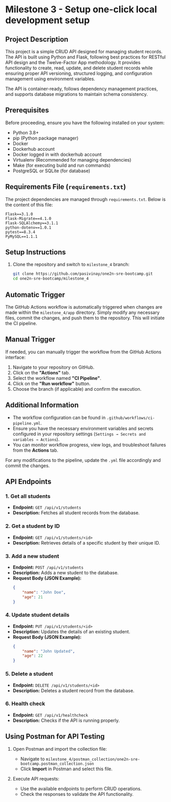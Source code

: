 # Milestone 3 - Setup one-click local development setup

## Project Description

This project is a simple CRUD API designed for managing student records. The API is built using Python and Flask, following best practices for RESTful API design and the Twelve-Factor App methodology. It provides functionality to create, read, update, and delete student records while ensuring proper API versioning, structured logging, and configuration management using environment variables.

The API is container-ready, follows dependency management practices, and supports database migrations to maintain schema consistency.

## Prerequisites

Before proceeding, ensure you have the following installed on your system:

- Python 3.8+
- pip (Python package manager)
- Docker
- Dockerhub account
- Docker logged in with dockerhub account
- Virtualenv (Recommended for managing dependencies)
- Make (for executing build and run commands)
- PostgreSQL or SQLite (for database)

## Requirements File (`requirements.txt`)

The project dependencies are managed through `requirements.txt`. Below is the content of this file:

```
Flask==3.1.0
Flask-Migrate==4.1.0
Flask-SQLAlchemy==3.1.1
python-dotenv==1.0.1
pytest==8.3.4
PyMySQL==1.1.1

```

## Setup Instructions

1. Clone the repository and switch to `milestone_4` branch:
    ```bash
    git clone https://github.com/pasivinay/one2n-sre-bootcamp.git
    cd one2n-sre-bootcamp/milestone_4
    ```

## Automatic Trigger  
The GitHub Actions workflow is automatically triggered when changes are made within the `milestone_4/app` directory. Simply modify any necessary files, commit the changes, and push them to the repository. This will initiate the CI pipeline.

## Manual Trigger  
If needed, you can manually trigger the workflow from the GitHub Actions interface:  
1. Navigate to your repository on GitHub.  
2. Click on the **"Actions"** tab.  
3. Select the workflow named **"CI Pipeline"**.  
4. Click on the **"Run workflow"** button.  
5. Choose the branch (if applicable) and confirm the execution.

## Additional Information  
- The workflow configuration can be found in `.github/workflows/ci-pipeline.yml`.  
- Ensure you have the necessary environment variables and secrets configured in your repository settings (`Settings → Secrets and variables → Actions`).  
- You can monitor workflow progress, view logs, and troubleshoot failures from the **Actions** tab.

For any modifications to the pipeline, update the `.yml` file accordingly and commit the changes.



## API Endpoints

### 1. Get all students
- **Endpoint:** `GET /api/v1/students`
- **Description:** Fetches all student records from the database.

### 2. Get a student by ID
- **Endpoint:** `GET /api/v1/students/<id>`
- **Description:** Retrieves details of a specific student by their unique ID.

### 3. Add a new student
- **Endpoint:** `POST /api/v1/students`
- **Description:** Adds a new student to the database.
- **Request Body (JSON Example):**
    ```json
    {
        "name": "John Doe",
        "age": 21
    }
    ```

### 4. Update student details
- **Endpoint:** `PUT /api/v1/students/<id>`
- **Description:** Updates the details of an existing student.
- **Request Body (JSON Example):**
    ```json
    {
        "name": "John Updated",
        "age": 22
    }
    ```

### 5. Delete a student
- **Endpoint:** `DELETE /api/v1/students/<id>`
- **Description:** Deletes a student record from the database.

### 6. Health check
- **Endpoint:** `GET /api/v1/healthcheck`
- **Description:** Checks if the API is running properly.


## Using Postman for API Testing

1. Open Postman and import the collection file:
   - Navigate to `milestone_4/postman_collection/one2n-sre-bootcamp.postman_collection.json`
   - Click **Import** in Postman and select this file.

2. Execute API requests:
   - Use the available endpoints to perform CRUD operations.
   - Check the responses to validate the API functionality.

